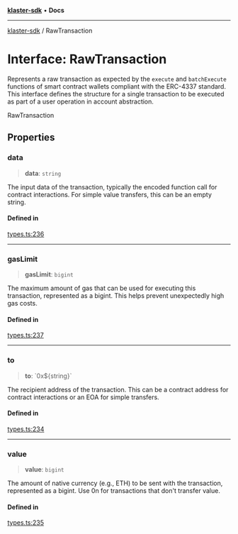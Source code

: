 [**klaster-sdk**](../README.md) • **Docs**

***

[klaster-sdk](../README.md) / RawTransaction

# Interface: RawTransaction

Represents a raw transaction as expected by the `execute` and `batchExecute` functions
of smart contract wallets compliant with the ERC-4337 standard.
This interface defines the structure for a single transaction to be executed
as part of a user operation in account abstraction.

 RawTransaction

## Properties

### data

> **data**: `string`

The input data of the transaction, typically the encoded function
  call for contract interactions. For simple value transfers, this can be an empty string.

#### Defined in

[types.ts:236](https://github.com/0xPolycode/klaster-sdk/blob/22818a55dcbe1c33192fea1bbe40e4f250ddf045/src/types.ts#L236)

***

### gasLimit

> **gasLimit**: `bigint`

The maximum amount of gas that can be used for executing
  this transaction, represented as a bigint. This helps prevent unexpectedly high gas costs.

#### Defined in

[types.ts:237](https://github.com/0xPolycode/klaster-sdk/blob/22818a55dcbe1c33192fea1bbe40e4f250ddf045/src/types.ts#L237)

***

### to

> **to**: \`0x$\{string\}\`

The recipient address of the transaction. This can be a contract
  address for contract interactions or an EOA for simple transfers.

#### Defined in

[types.ts:234](https://github.com/0xPolycode/klaster-sdk/blob/22818a55dcbe1c33192fea1bbe40e4f250ddf045/src/types.ts#L234)

***

### value

> **value**: `bigint`

The amount of native currency (e.g., ETH) to be sent with the
  transaction, represented as a bigint. Use 0n for transactions that don't transfer value.

#### Defined in

[types.ts:235](https://github.com/0xPolycode/klaster-sdk/blob/22818a55dcbe1c33192fea1bbe40e4f250ddf045/src/types.ts#L235)
